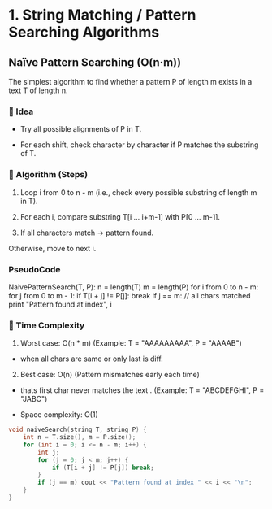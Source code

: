 

# 1. String Matching / Pattern Searching Algorithms

## Naïve Pattern Searching (O(n·m))
The simplest algorithm to find whether a pattern P of length m exists in a text T of length n.

### 🔸 Idea

- Try all possible alignments of P in T.

- For each shift, check character by character if P matches the substring of T.

### 🔸 Algorithm (Steps)

1. Loop i from 0 to n - m
(i.e., check every possible substring of length m in T).

2. For each i, compare substring T[i … i+m-1] with P[0 … m-1].

3. If all characters match → pattern found.

Otherwise, move to next i.

### PseudoCode
NaivePatternSearch(T, P):
    n = length(T)
    m = length(P)
    for i from 0 to n - m:
        for j from 0 to m - 1:
            if T[i + j] != P[j]:
                break
        if j == m:   // all chars matched
            print "Pattern found at index", i

### 🔸 Time Complexity

1. Worst case: O(n * m)
(Example: T = "AAAAAAAAA", P = "AAAAB")
- when all chars are same or only last is diff.

2. Best case: O(n)
(Pattern mismatches early each time)
- thats first char never matches the text .
(Example: T = "ABCDEFGHI", P = "JABC")

- Space complexity: O(1)

```c++
void naiveSearch(string T, string P) {
    int n = T.size(), m = P.size();
    for (int i = 0; i <= n - m; i++) {
        int j;
        for (j = 0; j < m; j++) {
            if (T[i + j] != P[j]) break;
        }
        if (j == m) cout << "Pattern found at index " << i << "\n";
    }
}
```

